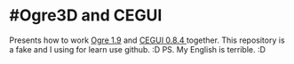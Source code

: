 #Ogre3D and CEGUI
=================

Presents how to work <a href="http://www.ogre3d.org/">Ogre 1.9</a> and <a href="cegui.org.uk">CEGUI 0.8.4 </a>together. This repository is a fake and I using for learn use github. :D
PS. My English is terrible. :D
